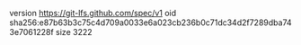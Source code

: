 version https://git-lfs.github.com/spec/v1
oid sha256:e87b63b3c75c4d709a0033e6a023cb236b0c71dc34d2f7289dba743e7061228f
size 3222
